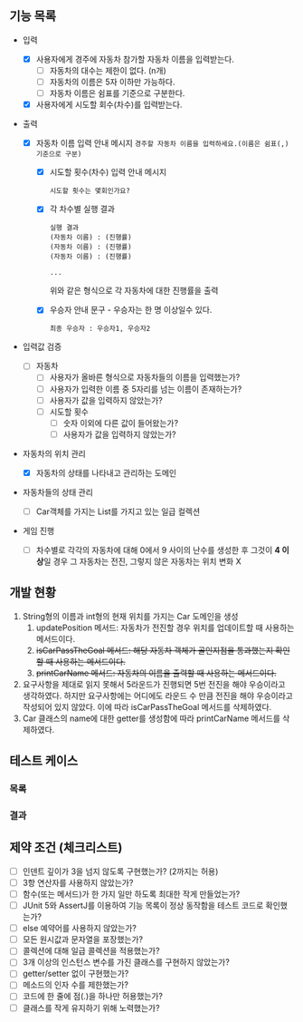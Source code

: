 ## 기능 목록
- 입력
	
	- [x] 사용자에게 경주에 자동차 참가할 자동차 이름을 입력받는다.
	  - [ ] 자동차의 대수는 제한이 없다. (n개)
	  - [ ] 자동차의 이름은 5자 이하만 가능하다.
	  - [ ] 자동차 이름은 쉼표를 기준으로 구분한다.
	
	- [x] 사용자에게 시도할 회수(차수)를 입력받는다.
	
- 출력

  - [x] 자동차 이름 입력 안내 메시지
		```
		경주할 자동차 이름을 입력하세요.(이름은 쉼표(,) 기준으로 구분)
		```
	
	- [x] 시도할 횟수(차수) 입력 안내 메시지
	
	  ```
	  시도할 횟수는 몇회인가요?
	  ```
	- [x] 각 차수별 실행 결과
	
	  ```
	  실행 결과
	  (자동차 이름) : (진행률)
	  (자동차 이름) : (진행률)
	  (자동차 이름) : (진행률)
	  
	  ...
	  ```
	
	  위와 같은 형식으로 각 자동차에 대한 진행률을 출력
	
	- [x] 우승자 안내 문구 - 우승자는 한 명 이상일수 있다.
	
	  ```
	  최종 우승자 : 우승자1, 우승자2
	  ```
	
- 입력값 검증

  - [ ] 자동차
	  - [ ] 사용자가 올바른 형식으로 자동차들의 이름을 입력했는가?
	  - [ ] 사용자가 입력한 이름 중 5자리를 넘는 이름이 존재하는가?
	  - [ ] 사용자가 값을 입력하지 않았는가?
	- [ ] 시도할 횟수
	  - [ ] 숫자 이외에 다른 값이 들어왔는가?
	  - [ ] 사용자가 값을 입력하지 않았는가?
	
- 자동차의 위치 관리

  - [x] 자동차의 상태를 나타내고 관리하는 도메인
	
- 자동차들의 상태 관리

  - [ ] Car객체를 가지는 List를 가지고 있는 일급 컬렉션
	
- 게임 진행

  - [ ] 차수별로 각각의 자동차에 대해 0에서 9 사이의 난수를 생성한 후 그것이 **4 이상**일 경우 그 자동차는 전진, 그렇지 않은 자동차는 위치 변화 X

## 개발 현황

1. String형의 이름과 int형의 현재 위치를 가지는 Car 도메인을 생성
   1. updatePosition 메서드: 자동차가 전진할 경우 위치를 업데이트할 때 사용하는 메서드이다.
   2. ~~isCarPassTheGoal 메서드: 해당 자동차 객체가 골인지점을 통과했는지 확인할 때 사용하는 메서드이다.~~
   3. ~~printCarName 메서드: 자동차의 이름을 출력할 때 사용하는 메서드이다.~~
2. 요구사항을 제대로 읽지 못해서 5라운드가 진행되면 5번 전진을 해야 우승이라고 생각하였다. 하지만 요구사항에는 어디에도 라운드 수 만큼 전진을 해야 우승이라고 작성되어 있지 않았다. 이에 따라 isCarPassTheGoal 메서드를 삭제하였다.
3. Car 클래스의 name에 대한 getter를 생성함에 따라 printCarName 메서드를 삭제하였다.

## 테스트 케이스

### 목록



### 결과





## 제약 조건 (체크리스트)
- [ ] 인덴트 깊이가 3을 넘지 않도록 구현했는가? (2까지는 허용)
- [ ] 3항 연산자를 사용하지 않았는가?
- [ ] 함수(또는 메서드)가 한 가지 일만 하도록 최대한 작게 만들었는가?
- [ ] JUnit 5와 AssertJ를 이용하여 기능 목록이 정상 동작함을 테스트 코드로 확인했는가?
- [ ] else 예약어를 사용하지 않았는가?
- [ ] 모든 원시값과 문자열을 포장했는가?
- [ ] 콜렉션에 대해 일급 콜렉션을 적용했는가?
- [ ] 3개 이상의 인스턴스 변수를 가진 클래스를 구현하지 않았는가?
- [ ] getter/setter 없이 구현했는가?
- [ ] 메소드의 인자 수를 제한했는가?
- [ ] 코드에 한 줄에 점(.)을 하나만 허용했는가?
- [ ] 클래스를 작게 유지하기 위해 노력했는가?